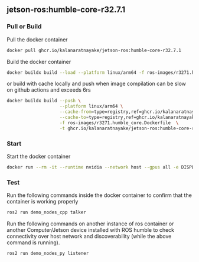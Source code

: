 ## jetson-ros:humble-core-r32.7.1
  
### Pull or Build

Pull the docker container
```bash
docker pull ghcr.io/kalanaratnayake/jetson-ros:humble-core-r32.7.1
```

Build the docker container
```bash
docker buildx build --load --platform linux/arm64 -f ros-images/r3271.humble_core.Dockerfile -t jetson-ros:humble-core-r32.7.1 .
```

or build with cache locally and push when image compilation can be slow on github actions and exceeds 6rs

```bash
docker buildx build --push \
                    --platform linux/arm64 \
                    --cache-from=type=registry,ref=ghcr.io/kalanaratnayake/jetson-ros:humble-ros-core-r32.7.1-buildcache \
                    --cache-to=type=registry,ref=ghcr.io/kalanaratnayake/jetson-ros:humble-ros-core-r32.7.1-buildcache,mode=max  \
                    -f ros-images/r3271.humble_core.Dockerfile  \
                    -t ghcr.io/kalanaratnayake/jetson-ros:humble-core-r32.7.1 .
```

### Start

Start the docker container

```bash
docker run --rm -it --runtime nvidia --network host --gpus all -e DISPLAY ghcr.io/kalanaratnayake/jetson-ros:humble-core-r32.7.1 bash
```

### Test

Run the following commands inside the docker container to confirm that the container is working properly
```bash
ros2 run demo_nodes_cpp talker
```

Run the following commands on another instance of ros container or another Computer/Jetson device installed with ROS humble to check 
connectivity over host network and discoverability (while the above command is running).
```bash
ros2 run demo_nodes_py listener
```